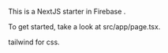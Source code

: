 

This is a NextJS starter in Firebase .

To get started, take a look at src/app/page.tsx.

tailwind for css.
